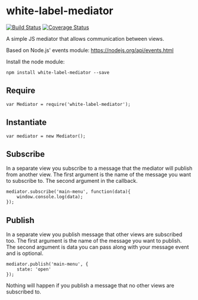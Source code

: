 # white-label-mediator

[![Build Status](https://travis-ci.org/bshack/white-label-mediator.svg?branch=master)](https://travis-ci.org/bshack/white-label-mediator) [![Coverage Status](https://coveralls.io/repos/github/bshack/white-label-mediator/badge.svg?branch=master)](https://coveralls.io/github/bshack/white-label-mediator?branch=master)

A simple JS mediator that allows communication between views.

Based on Node.js' events module: https://nodejs.org/api/events.html

Install the node module:

```
npm install white-label-mediator --save
```

## Require

```
var Mediator = require('white-label-mediator');
```

## Instantiate

```
var mediator = new Mediator();
```

## Subscribe

In a separate view you subscribe to a message that the mediator will publish from another view. The first argument is the name of the message you want to subscribe to. The second argument in the callback.

```
mediator.subscribe('main-menu', function(data){
    window.console.log(data);
});
```

## Publish

In a separate view you publish message that other views are subscribed too. The first argument is the name of the message you want to publish. The second argument is data you can pass along with your message event and is optional.

```
mediator.publish('main-menu', {
    state: 'open'
});
```

Nothing will happen if you publish a message that no other views are subscribed to.
